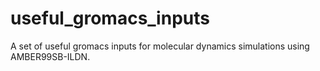 # useful_gromacs_inputs
A set of useful gromacs inputs for molecular dynamics simulations using AMBER99SB-ILDN.
